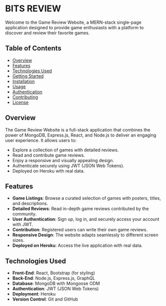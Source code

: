 # BITS REVIEW
Welcome to the Game Review Website, a MERN-stack single-page application designed to provide game enthusiasts with a platform to discover and review their favorite games.

## Table of Contents

- [Overview](#overview)
- [Features](#features)
- [Technologies Used](#technologies-used)
- [Getting Started](#getting-started)
- [Installation](#installation)
- [Usage](#usage)
- [Authentication](#authentication)
- [Contributing](#contributing)
- [License](#license)

## Overview

The Game Review Website is a full-stack application that combines the power of MongoDB, Express.js, React, and Node.js to deliver an engaging user experience. It allows users to:

- Explore a collection of games with detailed reviews.
- Read and contribute game reviews.
- Enjoy a responsive and visually appealing design.
- Authenticate securely using JWT (JSON Web Tokens).
- Deployed on Heroku with real data.

## Features

- **Game Listings**: Browse a curated selection of games with posters, titles, and descriptions.
- **Detailed Reviews**: Read in-depth game reviews contributed by the community.
- **User Authentication**: Sign up, log in, and securely access your account with JWT.
- **Contribution**: Registered users can write their own game reviews.
- **Responsive Design**: The website adapts seamlessly to different screen sizes.
- **Deployed on Heroku**: Access the live application with real data.

## Technologies Used

- **Front-End**: React, Bootstrap (for styling)
- **Back-End**: Node.js, Express.js, GraphQL
- **Database**: MongoDB with Mongoose ODM
- **Authentication**: JWT (JSON Web Tokens)
- **Deployment**: Heroku
- **Version Control**: Git and GitHub
